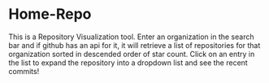 # Home-Repo
This is a Repository Visualization tool. Enter an organization in the search bar and if github has an api for it, it will retrieve a list of 
repositories for that organization sorted in descended order of star count.
Click on an entry in the list to expand the repository into a dropdown list and see the recent commits!

